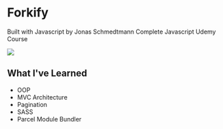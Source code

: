 # Forkify

Built with Javascript by Jonas Schmedtmann Complete Javascript Udemy Course

<img src="https://user-images.githubusercontent.com/88436030/144994459-c5b88734-387b-43be-9d95-d1ad46ed1b3c.png" style="width= 400px"/>

## What I've Learned

- OOP
- MVC Architecture
- Pagination
- SASS
- Parcel Module Bundler
